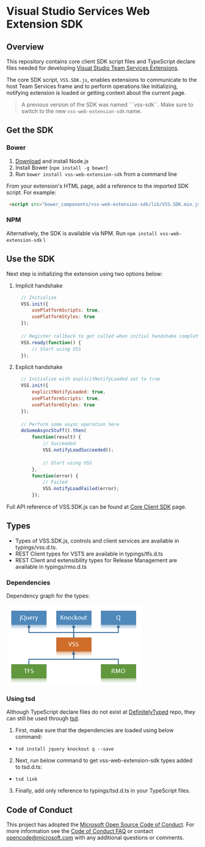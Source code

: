 # Visual Studio Services Web Extension SDK

## Overview

This repository contains core client SDK script files and TypeScript declare files needed for developing [Visual Studio Team Services Extensions](https://www.visualstudio.com/integrate/extensions/overview).

The core SDK script, `VSS.SDK.js`, enables extensions to communicate to the host Team Services frame and to perform operations like initializing, notifying extension is loaded or getting context about the current page.

> A previous version of the SDK was named ```vss-sdk``. Make sure to switch to the new `vss-web-extension-sdk` name.

## Get the SDK

### Bower

1. [Download](https://nodejs.org/en/download/) and install Node.js
2. Install Bower (`npm install -g bower`)
3. Run `bower install vss-web-extension-sdk` from a command line 

From your extension's HTML page, add a reference to the imported SDK script. For example:

```html
 <script src="bower_components/vss-web-extension-sdk/lib/VSS.SDK.min.js"></script>
 ```
  
### NPM

Alternatively, the SDK is available via NPM. Run `npm install vss-web-extension-sdk`
\
## Use the SDK

Next step is initializing the extension using two options below: 
 1. Implicit handshake
 	```javascript
	  // Initialize
	  VSS.init({
		  usePlatformScripts: true, 
		  usePlatformStyles: true
	  });
	  
	  // Register callback to get called when initial handshake completed
	  VSS.ready(function() {
		  // Start using VSS
	  });
	  ```
      
 2. Explicit handshake
    ```javascript
	  // Initialize with explicitNotifyLoaded set to true 
	  VSS.init({
          explicitNotifyLoaded: true,
		  usePlatformScripts: true, 
		  usePlatformStyles: true
	  });
      
      // Perform some async operation here
      doSomeAsyncStuff().then(
          function(result) {
              // Succeeded
              VSS.notifyLoadSucceeded();
              
              // Start using VSS
          },
          function(error) {
              // Failed
              VSS.notifyLoadFailed(error);
          });
    ```

Full API reference of VSS.SDK.js can be found at [Core Client SDK](https://www.visualstudio.com/en-us/integrate/extensions/reference/client/core-sdk) page.

## Types
 * Types of VSS.SDK.js, controls and client services are available in typings/vss.d.ts. 
 * REST Client types for VSTS are available in typings/tfs.d.ts
 * REST Client and extensibility types for Release Management are available in typings/rmo.d.ts
 
### Dependencies

Dependency graph for the types:

![Dependency Graph](img/dependencies.png)
 
### Using tsd
Although TypeScript declare files do not exist at [DefinitelyTyped](https://github.com/DefinitelyTyped/DefinitelyTyped) repo, they can still be used through [tsd](https://www.npmjs.com/package/tsd).

1. First, make sure that the dependencies are loaded using below command:
 * `tsd install jquery knockout q --save`
 
2. Next, run below command to get vss-web-extension-sdk types added to tsd.d.ts:
 * `tsd link`

3. Finally, add only reference to typings/tsd.d.ts in your TypeScript files. 

## Code of Conduct

This project has adopted the [Microsoft Open Source Code of Conduct](https://opensource.microsoft.com/codeofconduct/). For more information see the [Code of Conduct FAQ](https://opensource.microsoft.com/codeofconduct/faq/) or contact [opencode@microsoft.com](mailto:opencode@microsoft.com) with any additional questions or comments.
